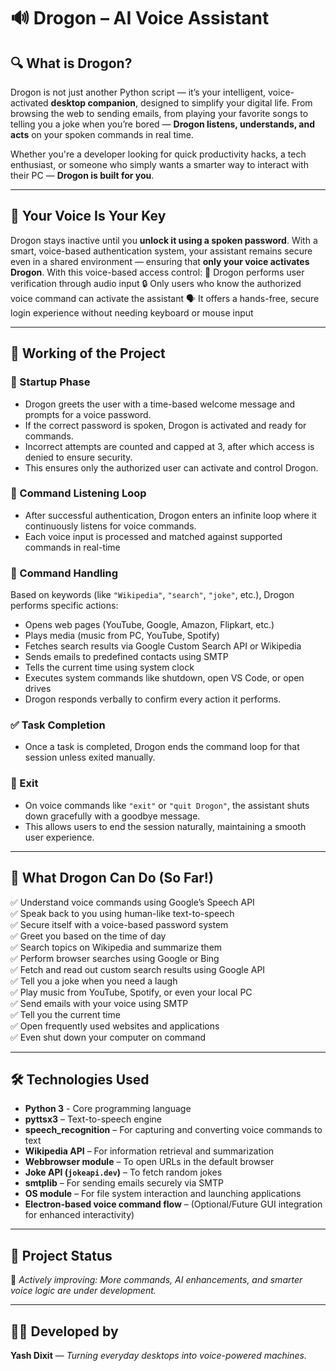 # 🔊 Drogon – AI Voice Assistant

## 🔍 What is Drogon?

Drogon is not just another Python script — it’s your intelligent, voice-activated **desktop companion**, designed to simplify your digital life. From browsing the web to sending emails, from playing your favorite songs to telling you a joke when you’re bored — **Drogon listens, understands, and acts** on your spoken commands in real time.

Whether you're a developer looking for quick productivity hacks, a tech enthusiast, or someone who simply wants a smarter way to interact with their PC — **Drogon is built for you**.

---

## 🔐 Your Voice Is Your Key

Drogon stays inactive until you **unlock it using a spoken password**. With a smart, voice-based authentication system, your assistant remains secure even in a shared environment — ensuring that **only your voice activates Drogon**.
With this voice-based access control:
  🧠 Drogon performs user verification through audio input
  🔒 Only users who know the authorized voice command can activate the assistant
  🗣️ It offers a hands-free, secure login experience without needing keyboard or mouse input

---

## 🔄 Working of the Project

### 🔁 Startup Phase
- Drogon greets the user with a time-based welcome message and prompts for a voice password.
- If the correct password is spoken, Drogon is activated and ready for commands.
- Incorrect attempts are counted and capped at 3, after which access is denied to ensure security.
- This ensures only the authorized user can activate and control Drogon.

### 🧠 Command Listening Loop 
- After successful authentication, Drogon enters an infinite loop where it continuously listens for voice commands.
- Each voice input is processed and matched against supported commands in real-time

### 🧾 Command Handling
Based on keywords (like `"Wikipedia"`, `"search"`, `"joke"`, etc.), Drogon performs specific actions:
- Opens web pages (YouTube, Google, Amazon, Flipkart, etc.)
- Plays media (music from PC, YouTube, Spotify)
- Fetches search results via Google Custom Search API or Wikipedia
- Sends emails to predefined contacts using SMTP
- Tells the current time using system clock
- Executes system commands like shutdown, open VS Code, or open drives
- Drogon responds verbally to confirm every action it performs.



### ✅ Task Completion
- Once a task is completed, Drogon ends the command loop for that session unless exited manually.

### 📴 Exit
- On voice commands like `"exit"` or `"quit Drogon"`, the assistant shuts down gracefully with a goodbye message.
- This allows users to end the session naturally, maintaining a smooth user experience.
---

## 🧠 What Drogon Can Do (So Far!)

✅ Understand voice commands using Google’s Speech API  
✅ Speak back to you using human-like text-to-speech  
✅ Secure itself with a voice-based password system  
✅ Greet you based on the time of day  
✅ Search topics on Wikipedia and summarize them  
✅ Perform browser searches using Google or Bing  
✅ Fetch and read out custom search results using Google API  
✅ Tell you a joke when you need a laugh  
✅ Play music from YouTube, Spotify, or even your local PC  
✅ Send emails with your voice using SMTP  
✅ Tell you the current time  
✅ Open frequently used websites and applications  
✅ Even shut down your computer on command  

---

## 🛠️ Technologies Used

- **Python 3** - Core programming language  
- **pyttsx3** – Text-to-speech engine  
- **speech_recognition** – For capturing and converting voice commands to text  
- **Wikipedia API** – For information retrieval and summarization  
- **Webbrowser module** – To open URLs in the default browser  
- **Joke API (`jokeapi.dev`)** – To fetch random jokes  
- **smtplib** – For sending emails securely via SMTP  
- **OS module** – For file system interaction and launching applications  
- **Electron-based voice command flow** – (Optional/Future GUI integration for enhanced interactivity)

---

## 📂 Project Status

🚧 _Actively improving: More commands, AI enhancements, and smarter voice logic are under development._

---

## 👨‍💻 Developed by
**Yash Dixit** — _Turning everyday desktops into voice-powered machines._

